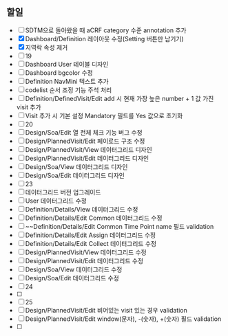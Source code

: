 ## 할일


- [ ] SDTM으로 돌아왔을 때 aCRF category 수준 annotation 추가
- [x] Dashboard/Definition 레이아웃 수정(Setting 버튼만 남기기)
- [x] 지역락 속성 제거
- [ ] 19
- [ ] Dashboard User 테이블 디자인 
- [ ] Dashboard bgcolor 수정
- [ ] Definition NavMini 텍스트 추가
- [ ] codelist 순서 조정 기능 주석 처리
- [ ] Definition/DefinedVisit/Edit add 시 현재 가장 높은 number + 1 값 가진 visit 추가
- [ ] Visit 추가 시 기본 설정 Mandatory 필드를 Yes 값으로 초기화
- [ ] 20
- [ ] Design/Soa/Edit 열 전체 체크 기능 버그 수정
- [ ] Design/PlannedVisit/Edit 페이로드 구조 수정
- [ ] Design/PlannedVisit/View 데이터그리드 디자인
- [ ] Design/PlannedVisit/Edit 데이터그리드 디자인
- [ ] Design/Soa/View 데이터그리드 디자인
- [ ] Design/Soa/Edit 데이터그리드 디자인
- [ ] 23
- [ ] 데이터그리드 버전 업그레이드
- [ ] User 데이터그리드 수정
- [ ] Definition/Details/View 데이터그리드 수정
- [ ] Definition/Details/Edit Common 데이터그리드 수정
- [ ] ~~Definition/Details/Edit Common Time Point name 필드 validation
- [ ] Definition/Details/Edit Assign 데이터그리드 수정
- [ ] Definition/Details/Edit Collect 데이터그리드 수정
- [ ] Design/PlannedVisit/View 데이터그리드 수정
- [ ] Design/PlannedVisit/Edit 데이터그리드 수정
- [ ] Design/Soa/View 데이터그리드 수정
- [ ] Design/Soa/Edit 데이터그리드 수정
- [ ] 24
- [ ] 
- [ ] 25
- [ ] Design/PlannedVisit/Edit 비어있는 visit 있는 경우 validation
- [ ] Design/PlannedVisit/Edit window(문자), -(숫자), +(숫자) 필드 validation
- [ ] 